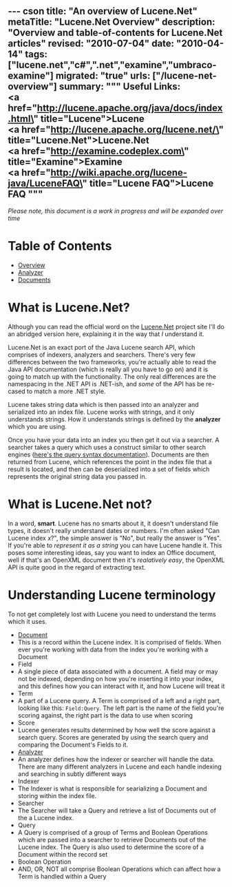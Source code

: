 --- cson
title: "An overview of Lucene.Net"
metaTitle: "Lucene.Net Overview"
description: "Overview and table-of-contents for Lucene.Net articles"
revised: "2010-07-04"
date: "2010-04-14"
tags: ["lucene.net","c#",".net","examine","umbraco-examine"]
migrated: "true"
urls: ["/lucene-net-overview"]
summary: """
Useful Links:<br />
<a href=\"http://lucene.apache.org/java/docs/index.html\" title=\"Lucene\">Lucene</a><br />
<a href=\"http://lucene.apache.org/lucene.net/\" title=\"Lucene.Net\">Lucene.Net</a><br />
<a href=\"http://examine.codeplex.com\" title=\"Examine\">Examine</a><br />
<a href=\"http://wiki.apache.org/lucene-java/LuceneFAQ\" title=\"Lucene FAQ\">Lucene FAQ</a>
"""
---
*Please note, this document is a work in progress and will be expanded over time*

# Table of Contents #

 - [Overview][1]
 - [Analyzer][2]
 - [Documents][3]

# What is Lucene.Net? #

Although you can read the official word on the [Lucene.Net][4] project site I'll do an abridged version here, explaining it in the way that *I* understand it.

Lucene.Net is an exact port of the Java Lucene search API, which comprises of indexers, analyzers and searchers. There's very few differences between the two frameworks, you're actually able to read the Java API documentation (which is really all you have to go on) and it is going to match up with the functionality. The only real differences are the namespacing in the .NET API is .NET-ish, and *some* of the API has be re-cased to match a more .NET style.

Lucene takes string data which is then passed into an analyzer and serialized into an index file. Lucene works with strings, and it only understands strings. How it understands strings is defined by the **analyzer** which you are using.

Once you have your data into an index you then get it out via a searcher. A searcher takes a query which uses a construct similar to other search engines ([here's the query syntax documentation][5]). Documents are then returned from Lucene, which references the point in the index file that a result is located, and then can be deserialized into a set of fields which represents the original string data you passed in.

# What is Lucene.Net not?

In a word, **smart**. Lucene has no smarts about it, it doesn't understand file types, it doesn't really understand dates or numbers. I'm often asked "Can Lucene index *x*?", the simple answer is "No", but really the answer is "Yes". If you're able to *represent it as a string* you can have Lucene handle it. This poses some interesting ideas, say you want to index an Office document, well if that's an OpenXML document then it's *realatively easy*, the OpenXML API is quite good in the regard of extracting text.

# Understanding Lucene terminology #

To not get completely lost with Lucene you need to understand the terms which it uses.

* [Document][3]
 * This is a record within the Lucene index. It is comprised of fields. When ever you're working with data from the index you're working with a Document
* Field
 * A single piece of data associated with a document. A field may or may not be indexed, depending on how you're inserting it into your index, and this defines how you can interact with it, and how Lucene will treat it
* Term
 * A part of a Lucene query. A Term is comprised of a left and a right part, looking like this: `Field:Query`. The left part is the name of the field you're scoring against, the right part is the data to use when scoring
* Score
 * Lucene generates results determined by how well the score against a search query. Scores are generated by using the search query and comparing the Document's Fields to it.
* [Analyzer][2]
 * An analyzer defines how the indexer or searcher will handle the data. There are many different analyzers in Lucene and each handle indexing and searching in subtly different ways
* Indexer
 * The Indexer is what is responsible for searializing a Document and storing within the index file.
* Searcher
 * The Searcher will take a Query and retrieve a list of Documents out of the a Lucene index.
* Query
 * A Query is comprised of a group of Terms and Boolean Operations which are passed into a searcher to retrieve Documents out of the Lucene index. The Query is also used to determine the score of a Document within the record set
* Boolean Operation
 * AND, OR, NOT all comprise Boolean Operations which can affect how a Term is handled within a Query


  [1]: /lucene-net-overview
  [2]: /lucene-analyzer
  [3]: /documents-in-lucene-net
  [4]: http://lucene.apache.org/lucene.net/
  [5]: http://lucene.apache.org/java/2_3_2/queryparsersyntax.html